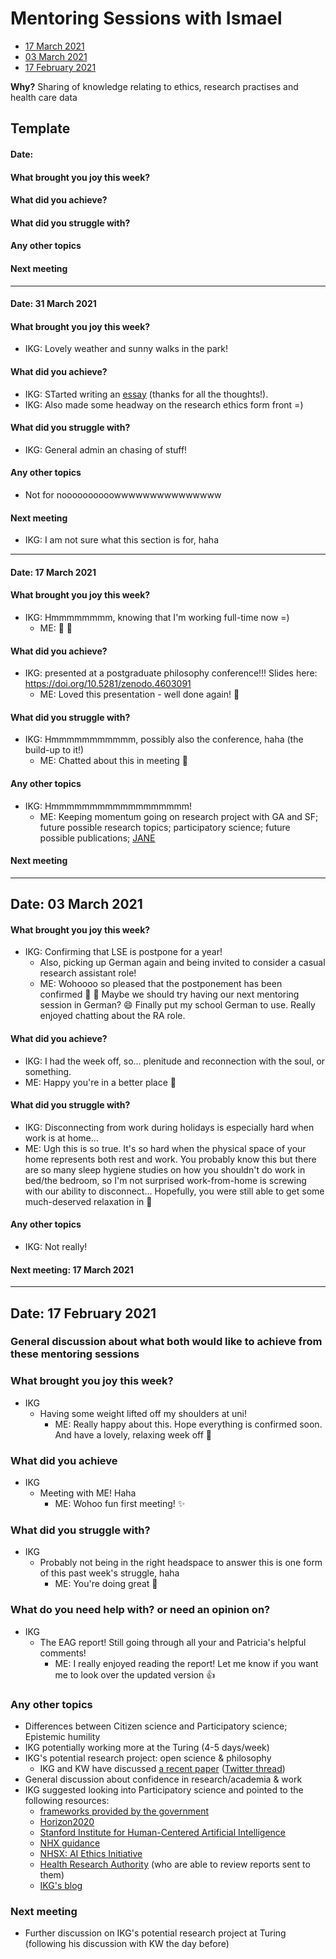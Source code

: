 # Mentoring Sessions with Ismael

* [17 March 2021](#date-17-march-2021)
* [03 March 2021](#date-03-march-2021)
* [17 February 2021](#date-17-february-2021)

**Why?** Sharing of knowledge relating to ethics, research practises and health care data

## Template

#### Date: 
#### What brought you joy this week?
#### What did you achieve?
#### What did you struggle with?
#### Any other topics
#### Next meeting

---

#### Date: 31 March 2021

#### What brought you joy this week?
* IKG: Lovely weather and sunny walks in the park!

#### What did you achieve?
* IKG: STarted writing an [essay](https://hackmd.io/R4layEyoQhW1lr4RIMTo9A?view) (thanks for all the thoughts!).
* IKG: Also made some headway on the research ethics form front =)

#### What did you struggle with?
* IKG: General admin an chasing of stuff!

#### Any other topics
* Not for noooooooooowwwwwwwwwwwwwww

#### Next meeting
* IKG: I am not sure what this section is for, haha

---

#### Date: 17 March 2021
#### What brought you joy this week?
* IKG: Hmmmmmmmm, knowing that I'm working full-time now =)
  * ME: 🎉 🎉

#### What did you achieve?
* IKG: presented at a postgraduate philosophy conference!!! Slides here: https://doi.org/10.5281/zenodo.4603091
  * ME: Loved this presentation - well done again! 🌟

#### What did you struggle with?
* IKG: Hmmmmmmmmmmm, possibly also the conference, haha (the build-up to it!)
  * ME: Chatted about this in meeting :tulip:

#### Any other topics
* IKG: Hmmmmmmmmmmmmmmmmmm!
  * ME: Keeping momentum going on research project with GA and SF; future possible research topics; participatory science; future possible publications; [JANE](https://jane.biosemantics.org) 

#### Next meeting

---

## Date: 03 March 2021
#### What brought you joy this week?
* IKG: Confirming that LSE is postpone for a year!
  * Also, picking up German again and being invited to consider a casual research assistant role!
  * ME: Wohoooo so pleased that the postponement has been confirmed 🎉 🙏  Maybe we should try having our next mentoring session in German? 😄 Finally put my school German to use. Really enjoyed chatting about the RA role.
#### What did you achieve?
* IKG: I had the week off, so... plenitude and reconnection with the soul, or something.
* ME: Happy you're in a better place 🌷 
#### What did you struggle with?
* IKG: Disconnecting from work during holidays is especially hard when work is at home...
* ME: Ugh this is so true. It's so hard when the physical space of your home represents both rest and work. You probably know this but there are so many sleep hygiene studies on how you shouldn't do work in bed/the bedroom, so I'm not surprised work-from-home is screwing with our ability to disconnect... Hopefully, you were still able to get some much-deserved relaxation in 🥰 
#### Any other topics
* IKG: Not really!
#### Next meeting: 17 March 2021

---

## Date: 17 February 2021

### General discussion about what both would like to achieve from these mentoring sessions

### What brought you joy this week?

* IKG
  * Having some weight lifted off my shoulders at uni!
    * ME: Really happy about this. Hope everything is confirmed soon. And have a lovely, relaxing week off :hibiscus:

### What did you achieve

* IKG
  * Meeting with ME! Haha
    * ME: Wohoo fun first meeting! :sparkles:

### What did you struggle with?

* IKG
  * Probably not being in the right headspace to answer this is one form of this past week's struggle, haha
    * ME: You're doing great :pray: 

### What do you need help with? or need an opinion on?
* IKG
  * The EAG report! Still going through all your and Patricia's helpful comments!
    * ME: I really enjoyed reading the report! Let me know if you want me to look over the updated version :+1:

### Any other topics

* Differences between Citizen science and Participatory science; Epistemic humility
* IKG potentially working more at the Turing (4-5 days/week)
* IKG's potential research project: open science & philosophy
  * IKG and KW have discussed [a recent paper](https://journals.sagepub.com/doi/full/10.1177/0959354319835322) ([Twitter thread](https://twitter.com/siminevazire/status/1361569740737552386?s=21))
* General discussion about confidence in research/academia & work
* IKG suggested looking into Participatory science and pointed to the following resources:
  * [frameworks provided by the government](https://www.gov.uk/government/publications/code-of-conduct-for-data-driven-health-and-care-technology/initial-code-of-conduct-for-data-driven-health-and-care-technology)
  * [Horizon2020](https://ec.europa.eu/programmes/horizon2020/en)
  * [Stanford Institute for Human-Centered Artificial Intelligence](https://hai.stanford.edu)
  * [NHX guidance](https://www.nhsx.nhs.uk/media/documents/NHSX_AI_report.pdf)
  * [NHSX: AI Ethics Initiative](https://www.nhsx.nhs.uk/ai-lab/ai-lab-programmes/ethics/)
  * [Health Research Authority](https://www.hra.nhs.uk) (who are able to review reports sent to them)
  * [IKG's blog](https://medium.com/@ismaelkherroubi/clarifying-ethical-research-fec39fc181)

### Next meeting

* Further discussion on IKG's potential research project at Turing (following his discussion with KW the day before)

